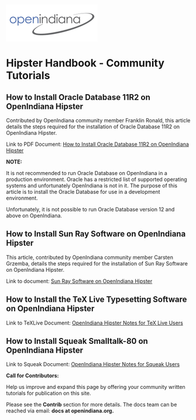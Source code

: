 <!--

The contents of this Documentation are subject to the Public Documentation License Version 1.01
 (the "License"); you may only use this Documentation if you comply with the terms of this License.
A copy of the License is available at http://illumos.org/license/PDL.


The Original Documentation is _________________.

The Initial Writer of the Original Documentation is ___________ Copyright (C)_________[Insert year(s)].
All Rights Reserved. (Initial Writer contact(s):________________[Insert hyperlink/alias]).

Contributor(s): ______________________________________.

Portions created by ______ are Copyright (C)_________[Insert year(s)].
All Rights Reserved. (Contributor contact(s):________________[Insert hyperlink/alias]).

-->

<img src = "../../Openindiana.png">

# Hipster Handbook - Community Tutorials


## How to Install Oracle Database 11R2 on OpenIndiana Hipster

Contributed by OpenIndiana community member Franklin Ronald, this article details the steps required for the installation of Oracle Database 11R2 on OpenIndiana Hipster.

Link to PDF Document: <a href= "../pdf/HowToInstallOracleDB.pdf" target="_blank">How to Install Oracle Database 11R2 on OpenIndiana Hipster</a>

<i class="fa fa-info-circle fa-lg" aria-hidden="true"></i> **NOTE:**
<div class="well">
<p>It is not recommended to run Oracle Database on OpenIndiana in a production environment. Oracle has a restricted list of supported operating systems and unfortunately OpenIndiana is not in it. The purpose of this article is to install the Oracle Database for use in a development environment.</p>
<p>Unfortunately, it is not possible to run Oracle Database version 12 and above on OpenIndiana.</p>
</div>

## How to Install Sun Ray Software on OpenIndiana Hipster

This article, contributed by OpenIndiana community member Carsten Grzemba, details the steps required for the installation of Sun Ray Software on OpenIndiana Hipster.

Link to document: [Sun Ray Software on OpenIndiana Hipster](../handbook/sunray.md)

## How to Install the TeX Live Typesetting Software on OpenIndiana Hipster

Link to TeXLive Document: <a href= "texlive/index.html" target="_blank">OpenIndiana Hipster Notes for TeX Live Users</a>

## How to Install Squeak Smalltalk-80 on OpenIndiana Hipster

Link to Squeak Document: <a href= "squeak/index.html" target="_blank">OpenIndiana Hipster Notes for Squeak Users</a>

<i class="fa fa-info-circle fa-lg" aria-hidden="true"></i> **Call for Contributors:**
<div class="well">
<p>Help us improve and expand this page by offering your community written tutorials for publication on this site.</p>
<p>Please see the <b>Contrib</b> section for more details. The docs team can be reached via email: <b>docs at openindiana.org.</b></p>
</div>

